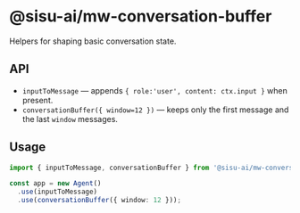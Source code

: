 # @sisu-ai/mw-conversation-buffer

Helpers for shaping basic conversation state.

## API
- `inputToMessage` — appends `{ role:'user', content: ctx.input }` when present.
- `conversationBuffer({ window=12 })` — keeps only the first message and the last `window` messages.

## Usage
```ts
import { inputToMessage, conversationBuffer } from '@sisu-ai/mw-conversation-buffer';

const app = new Agent()
  .use(inputToMessage)
  .use(conversationBuffer({ window: 12 }));
```
